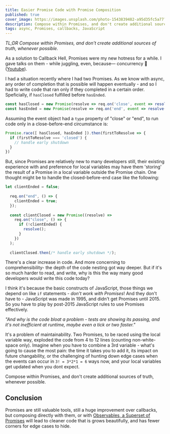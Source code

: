 ```yaml
---
title: Easier Promise Code with Promise Composition
published: true
cover_image: https://images.unsplash.com/photo-1543839482-a95d35fc5a77?ixlib=rb-1.2.1&ixid=eyJhcHBfaWQiOjEyMDd9&auto=format&fit=crop&w=975&q=80
description: Compose within Promises, and don't create additional sources of truth, whenever possible.
tags: async, Promises, callbacks, JavaScript
---
```

_TL;DR Compose within Promises, and don't create additional sources of truth, whenever possible._

As a solution to Callback Hell, Promises were my new hotness for a while. I gave talks on them - while juggling, even, because— concurrency 🤣 ([Youtube](https://www.youtube.com/watch?v=dyz3tAI6GaI&t=37)).

I had a situation recently where I had two Promises. As we know with async, any order of completion that is possible will happen eventually - and so I had to write code that ran only if they completed in a certain order. Speficially, if `hasClosed` fulfilled before `hasEnded`.

```js
const hasClosed = new Promise(resolve => req.on('close', event => resolve('closed')));
const hasEnded = new Promise(resolve => req.on('end', event => resolve('ended')));
```

Assuming the event object had a `type` property of "close" or "end", to run code only in a close-before-end circumstance is:

```js
Promise.race([ hasClosed, hasEnded ]).then(firstToResolve => {
  if (firstToResolve === 'closed') {
    // handle early shutdown
  }
})
```

But, since Promises are relatively new to many developers still, their existing experience with and preference for local variables may have them 'storing' the result of a Promise in a local variable outside the Promise chain. One thought might be to handle the closed-before-end case like the following:

```js
let clientEnded = false;
​
  req.on("end", () => {
    clientEnded = true;
  });
​
  const clientClosed = new Promise((resolve) =>
    req.on("close", () => {
      if (!clientEnded) {
        resolve();
      }
    })
  );
  
  clientClosed.then(/* handle early shutdown */);
```

There's a clear increase in code. And more concerning to comprehensibility- the depth of the code nesting got way deeper. But if it's so much harder to read, and write, why is this the way many good developers would write this code today?

I think it's because the basic constructs of JavaScript, those things we depend on like `if` statements - _don't work with Promises_! And they don't have to - JavaScript was made in 1995, and didn't get Promises until 2015. So you have to play by post-2015 JavaScript rules to use Promises effectively.

_"And why is the code bloat a problem - tests are showing its passing, and it's not inefficient at runtime, maybe even a tick or two faster."_

It's a problem of maintainability. Two Promises, to be raced using the local variable way, exploded the code from 4 to 12 lines (counting non-white-space only). Imagine when you have to combine a 3rd variable - what's going to cause the most pain: the time it takes you to add it, its impact on future changability, or the challenging of hunting down edge cases when the events can occur in `3! = 3*2*1 = 6` ways now, and your local variables get updated when you dont expect.

Compose within Promises, and don't create additional sources of truth, whenever possible.

## Conclusion

Promises are still valuable tools, still a huge improvement over callbacks, but composing directly with them, or with [Observables, a Superset of Promises](https://dev.to/deanius/observably-better-than-promises-4pmf) will lead to cleaner code that is grows beautifully, and has fewer corners for edge cases to hide.
